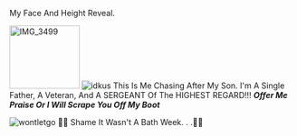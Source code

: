 My Face And Height Reveal.

<img width="124" height="112" alt="IMG_3499" src="https://github.com/user-attachments/assets/bd65bc4e-efca-4090-97e0-b9ebf1a23463" /> ![idkus](https://github.com/user-attachments/assets/3cf310ce-3a74-4a72-aacd-2762a02da837) 
This Is Me Chasing After My Son. I'm A Single Father, A Veteran, And A SERGEANT Of The HIGHEST REGARD!!! ***Offer Me Praise Or I Will Scrape You Off My Boot***

![wontletgo](https://github.com/user-attachments/assets/a39dcb66-d4aa-492b-b869-f0a645cded57) 
🚬🚬 Shame It Wasn't A Bath Week. . .🚬🚬
